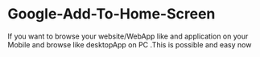 # Google-Add-To-Home-Screen
If you want to browse your website/WebApp like and application on your Mobile and browse like desktopApp on PC .This is possible and easy now 
